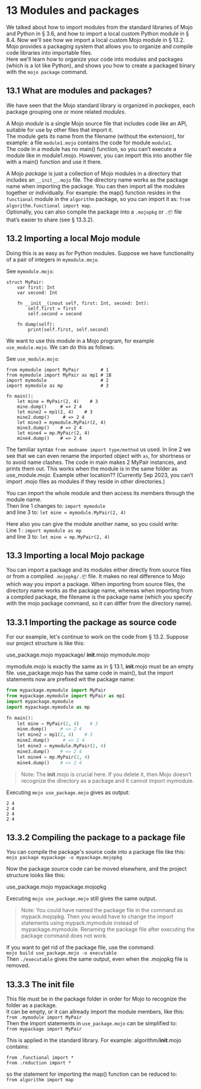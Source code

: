 # 13 Modules and packages
We talked about how to import modules from the standard libraries of Mojo and Python in § 3.6, and how to import a local custom Python module in § 8.4. 
Now we'll see how we import a local custom Mojo module in § 13.2.
Mojo provides a packaging system that allows you to organize and compile code libraries into importable files.  
Here we'll learn how to organize your code into modules and packages (which is a lot like Python), and shows you how to create a packaged binary with the `mojo package` command.

## 13.1 What are modules and packages?
We have seen that the Mojo standard library is organized in *packages*, each package grouping one or more related *modules*.  

A Mojo *module* is a single Mojo source file that includes code like an API, suitable for use by other files that import it.  
The module gets its name from the filename (without the extension), for example: a file `module1.mojo` contains the code for module `module1`.  
The code in a module has no main() function, so you can’t execute a module like in module1.mojo. However, you can import this into another file with a main() function and use it there.  

A Mojo *package* is just a collection of Mojo modules in a directory that includes an `__init__.mojo` file. The directory name works as the package name when importing the package.
You can then import all the modules together or individually.
For example: the map() function resides in the `functional` module in the `algorithm` package, so you can import it as:
`from algorithm.functional import map`.  
Optionally, you can also compile the package into a `.mojopkg` or `.📦` file that’s easier to share (see § 13.3.2).

## 13.2 Importing a local Mojo module
Doing this is as easy as for Python modules.
Suppose we have functionality of a pair of integers in `mymodule.mojo`. 

See `mymodule.mojo`:
```mojo
struct MyPair:
    var first: Int
    var second: Int

    fn __init__(inout self, first: Int, second: Int):
        self.first = first
        self.second = second

    fn dump(self):
        print(self.first, self.second)
```

We want to use this module in a Mojo program, for example `use_module.mojo`. We can do this as follows:  

See `use_module.mojo`:
```mojo
from mymodule import MyPair        # 1
from mymodule import MyPair as mp1 # 1B
import mymodule                    # 2
import mymodule as mp              # 3

fn main():
    let mine = MyPair(2, 4)    # 3
    mine.dump()     # => 2 4
    let mine2 = mp1(2, 4)    # 3
    mine2.dump()     # => 2 4
    let mine3 = mymodule.MyPair(2, 4)    
    mine3.dump()    # => 2 4
    let mine4 = mp.MyPair(2, 4)    
    mine4.dump()    # => 2 4
```

The familiar syntax `from modname import type/method` us used. In line 2 we see that we can even rename the imported object with `as`, for shortness or to avoid name clashes. The code in main makes 2 MyPair instances, and prints them out.
This works when the module is in the same folder as use_module.mojo. Example other location??
(Currently Sep 2023, you can’t import .mojo files as modules if they reside in other directories.)

You can import the whole module and then access its members through the module name.   
Then line 1 changes to:  `import mymodule`                
and line 3 to:           `let mine = mymodule.MyPair(2, 4)`

Here also you can give the module another name, so you could write:  
Line 1                :  `import mymodule as mp`                
and line 3 to:           `let mine = mp.MyPair(2, 4)`

## 13.3 Importing a local Mojo package
You can import a package and its modules either directly from source files or from a compiled `.mojopkg/.📦` file. It makes no real difference to Mojo which way you import a package. When importing from source files, the directory name works as the package name, whereas when importing from a compiled package, the filename is the package name (which you specify with the mojo package command, so it can differ from the directory name).  

## 13.3.1 Importing the package as source code
For our example, let's continue to work on the code from § 13.2. Suppose our project structure is like this:   

use_package.mojo
mypackage/
    __init__.mojo
    mymodule.mojo

mymodule.mojo is exactly the same as in § 13.1, __init__.mojo must be an empty file.
use_package.mojo has the same code in main(), but the import statements now are prefixed wit the package name:

```py
from mypackage.mymodule import MyPair
from mypackage.mymodule import MyPair as mp1 
import mypackage.mymodule
import mypackage.mymodule as mp              

fn main():
    let mine = MyPair(2, 4)    # 3
    mine.dump()     # => 2 4
    let mine2 = mp1(2, 4)    # 3
    mine2.dump()     # => 2 4
    let mine3 = mymodule.MyPair(2, 4)    
    mine3.dump()    # => 2 4
    let mine4 = mp.MyPair(2, 4)    
    mine4.dump()    # => 2 4
```

>Note: The __init__.mojo is crucial here. If you delete it, then Mojo doesn’t recognize the directory as a package and it cannot import mymodule.  

Executing `mojo use_package.mojo`  gives as output:
```
2 4
2 4
2 4
2 4
```

## 13.3.2 Compiling the package to a package file
You can compile the package's source code into a package file like this:
`mojo package mypackage -o mypackage.mojopkg`

Now the package source code can be moved elsewhere, and the project structure looks like this:

use_package.mojo
mypackage.mojopkg

Executing `mojo use_package.mojo` still gives the same output.

>Note: You could have named the package file in the command as mypack.mojopkg. Then you would have to change the import statements using mypack.mymodule instead of mypackage.mymodule. Renaming the package file after executing the package command does not work.

If you want to get rid of the package file, use the command:  
`mojo build use_package.mojo -o executable`  
Then `./executable` gives the same output, even when the .mojopkg file is removed.

## 13.3.3 The __init__ file
This file must be in the package folder in order for Mojo to recognize the folder as a package.  
It can be empty, or it can allready import the module members, like this:
`from .mymodule import MyPair`  
Then the import statements in `use_package.mojo` can be simplified to:  
`from mypackage import MyPair`

This is applied in the standard library. For example: algorithm/__init__.mojo contains:  
```mojo
from .functional import *
from .reduction import *
```

so the statement for importing the map() function can be reduced to:  
`from algorithm import map`